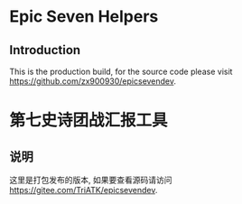 # Epic Seven Helpers

## Introduction

This is the production build, for the source code please visit https://github.com/zx900930/epicsevendev.

# 第七史诗团战汇报工具

## 说明

这里是打包发布的版本, 如果要查看源码请访问 https://gitee.com/TriATK/epicsevendev.